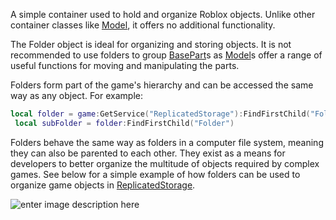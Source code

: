 A simple container used to hold and organize Roblox objects. Unlike other container classes like [Model](https://developer.roblox.com/en-us/api-reference/class/Model), it offers no additional functionality.

The Folder object is ideal for organizing and storing objects. It is not recommended to use folders to group [BasePart](https://developer.roblox.com/en-us/api-reference/class/BasePart)s as [Model](https://developer.roblox.com/en-us/api-reference/class/Model)s offer a range of useful functions for moving and manipulating the parts.

Folders form part of the game's hierarchy and can be accessed the same way as any object. For example:

```Lua
local folder = game:GetService("ReplicatedStorage"):FindFirstChild("Folder")
 local subFolder = folder:FindFirstChild("Folder")
``` 

Folders behave the same way as folders in a computer file system, meaning they can also be parented to each other. They exist as a means for developers to better organize the multitude of objects required by complex games. See below for a simple example of how folders can be used to organize game objects in [ReplicatedStorage](https://developer.roblox.com/en-us/api-reference/class/ReplicatedStorage).

![enter image description here](https://developer.roblox.com/assets/blt847013d8fcc8beb3/addFolder.png)